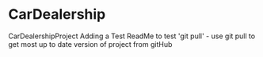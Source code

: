 # CarDealership
CarDealershipProject
Adding a Test ReadMe to test 'git pull' - use git pull to get most up to date version of project from gitHub
